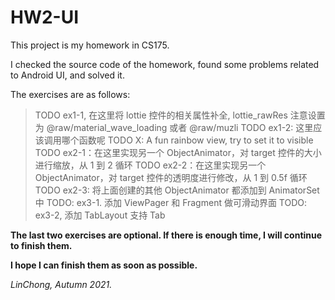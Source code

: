 # HW2-UI

This project is my homework in CS175.

I checked the source code of the homework, found some problems related to Android UI, and solved it.

The exercises are as follows:

>TODO ex1-1, 在这里将 lottie 控件的相关属性补全, lottie_rawRes 注意设置为 @raw/material_wave_loading 或者 @raw/muzli
>TODO ex1-2: 这里应该调用哪个函数呢
>TODO X: A fun rainbow view, try to set it to visible
>TODO ex2-1：在这里实现另一个 ObjectAnimator，对 target 控件的大小进行缩放，从 1 到 2 循环
>TODO ex2-2：在这里实现另一个 ObjectAnimator，对 target 控件的透明度进行修改，从 1 到 0.5f 循环
>TODO ex2-3: 将上面创建的其他 ObjectAnimator 都添加到 AnimatorSet 中
>TODO: ex3-1. 添加 ViewPager 和 Fragment 做可滑动界面
>TODO: ex3-2, 添加 TabLayout 支持 Tab

**The last two exercises are optional. If there is enough time, I will continue to finish them.**

**I hope I can finish them as soon as possible.**

*LinChong, Autumn 2021.*
